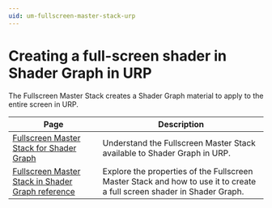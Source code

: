 ```yaml
---
uid: um-fullscreen-master-stack-urp
---
```


# Creating a full-screen shader in Shader Graph in URP

The Fullscreen Master Stack creates a Shader Graph material to apply to the entire screen in URP.

| Page | Description |
| ---- | ----------- |
| [Fullscreen Master Stack for Shader Graph](fullscreen-master-stack-shader-graph.md) | Understand the Fullscreen Master Stack available to Shader Graph in URP. |
| [Fullscreen Master Stack in Shader Graph reference](fullscreen-master-stack-reference.md) | Explore the properties of the Fullscreen Master Stack and how to use it to create a full screen shader in Shader Graph. |
